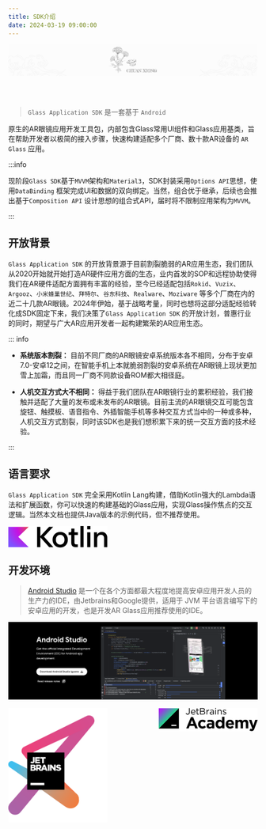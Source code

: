 ```yaml
---
title: SDK介绍
date: 2024-03-19 09:00:00
---
```


<p align="center">
<img  align="center" src="./introduce.assets/banner.svg" alt="Exposed" width="960" /></p>
<br>
<br>

> `Glass Application SDK` 是一套基于 `Android`
>
原生的AR眼镜应用开发工具包，内部包含Glass常用UI组件和Glass应用基类，旨在帮助开发者以极简的接入步骤，快速构建适配多个厂商、数十款AR设备的  `AR Glass` 应用。

:::info

现阶段`Glass SDK`基于`MVVM`架构和`Material3`，SDK封装采用`Options API`思想，使用`DataBinding`
框架完成UI和数据的双向绑定。当然，组合优于继承，后续也会推出基于`Composition API`
设计思想的组合式API，届时将不限制应用架构为`MVVM`。

:::

## 开放背景

`Glass Application SDK`
的开放背景源于目前割裂脆弱的AR应用生态，我们团队从2020开始就开始打造AR硬件应用方面的生态，业内首发的SOP和远程协助使得我们在AR硬件适配方面拥有丰富的经验，至今已经适配包括`Rokid`、`Vuzix`、`Argooz`、`小米蜂巢世纪`、`拜特尔`、`谷东科技`、`Realware`、`Moziware`
等多个厂商在内的近二十几款AR眼镜。2024年伊始，基于战略考量，同时也想将这部分适配经验转化成SDK固定下来，我们决策了`Glass Application SDK`
的开放计划，普惠行业的同时，期望与广大AR应用开发者一起构建繁荣的AR应用生态。

::: info

- **系统版本割裂：**  目前不同厂商的AR眼镜安卓系统版本各不相同，分布于安卓7.0-安卓12之间，在智能手机上本就脆弱割裂的安卓系统在AR眼镜上现状更加雪上加霜，而且同一厂商不同款设备ROM都大相径庭。

- **人机交互方式大不相同：**
  得益于我们团队在AR眼镜行业的累积经验，我们接触并适配了大量的发布或未发布的AR眼镜。目前主流的AR眼镜交互可能包含旋钮、触摸板、语音指令、外插智能手机等多种交互方式当中的一种或多种，人机交互方式割裂，同时该SDK也是我们想积累下来的统一交互方面的技术经验。

:::

## 语言要求

`Glass Application SDK` 完全采用Kotlin
Lang构建，借助Kotlin强大的Lambda语法和扩展函数，你可以快速的构建基础的Glass应用，实现Glass操作焦点的交互逻辑。当然本文档也提供Java版本的示例代码，但不推荐使用。

<img src="./introduce.assets/512px-Kotlin_logo_2021.svg" align="center" width="200"/>

<br>

## 开发环境

> [Android Studio](https://developer.android.com/studio) 是一个在各个方面都最大程度地提高安卓应用开发人员的生产力的IDE，由Jetbrains和Google提供，适用于
> JVM 平台语言编写下的安卓应用的开发，也是开发AR Glass应用推荐使用的IDE。

![image-20240320180219311](./introduce.assets/image-20240320180219311.png)

<img src="./introduce.assets/jetbrains-variant-3.png" align="center" width="200"/>

<img src="./introduce.assets/jetbrains-academy.svg" align="right" width="200"/>

